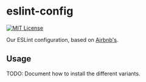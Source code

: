 # eslint-config

<!-- [![Version](https://badgen.net/npm/v/@appfarm-io/eslint-config)](https://www.npmjs.org/package/@appfarm-io/eslint-config) -->
[![MIT License](https://badgen.net/github/license/appfarm-io/eslint-config)](LICENSE.md)
<!-- ![Checks](https://badgen.net/github/checks/appfarm-io/eslint-config) -->

Our ESLint configuration, based on [Airbnb's](https://github.com/airbnb/javascript/tree/master/packages/eslint-config-airbnb).

## Usage

TODO: Document how to install the different variants.
